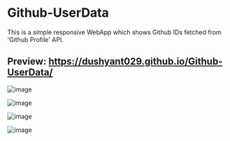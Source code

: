 # Github-UserData

This is a simple responsive WebApp which shows Github IDs fetched from 'Github Profile' API.

## Preview: https://dushyant029.github.io/Github-UserData/

![image](https://user-images.githubusercontent.com/55031190/105529502-7d69ab80-5d0c-11eb-891d-32ca1d4232c5.png)

![image](https://user-images.githubusercontent.com/55031190/105529620-a853ff80-5d0c-11eb-8101-f8ea6d9c2d29.png)

![image](https://user-images.githubusercontent.com/55031190/105529680-bd309300-5d0c-11eb-96c4-e3ee475d77b0.png)

![image](https://user-images.githubusercontent.com/55031190/105529756-da656180-5d0c-11eb-862b-4609f58715e2.png)

